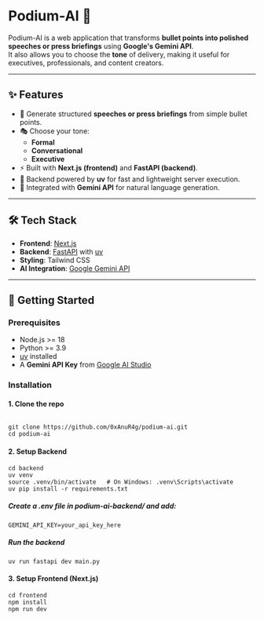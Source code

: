 # Podium-AI 🎤

Podium-AI is a web application that transforms **bullet points into polished speeches or press briefings** using **Google's Gemini API**.  
It also allows you to choose the **tone** of delivery, making it useful for executives, professionals, and content creators.

---

## ✨ Features
- 📝 Generate structured **speeches or press briefings** from simple bullet points.  
- 🎭 Choose your tone:
  - **Formal**
  - **Conversational**
  - **Executive**
- ⚡ Built with **Next.js (frontend)** and **FastAPI (backend)**.  
- 🚄 Backend powered by **uv** for fast and lightweight server execution.  
- 🤖 Integrated with **Gemini API** for natural language generation.  

---

## 🛠 Tech Stack
- **Frontend**: [Next.js](https://nextjs.org/)  
- **Backend**: [FastAPI](https://fastapi.tiangolo.com/) with [uv](https://github.com/astral-sh/uv)  
- **Styling**: Tailwind CSS
- **AI Integration**: [Google Gemini API](https://ai.google.dev/)  

---

## 🚀 Getting Started

### Prerequisites
- Node.js >= 18  
- Python >= 3.9  
- [uv](https://github.com/astral-sh/uv) installed  
- A **Gemini API Key** from [Google AI Studio](https://ai.google.dev/)  

### Installation

#### 1. Clone the repo
```

git clone https://github.com/0xAnuR4g/podium-ai.git
cd podium-ai
```
#### 2. Setup Backend

```
cd backend
uv venv
source .venv/bin/activate   # On Windows: .venv\Scripts\activate
uv pip install -r requirements.txt
```
##### Create a .env file in podium-ai-backend/ and add:

```
GEMINI_API_KEY=your_api_key_here
```
##### Run the backend

```
uv run fastapi dev main.py
```
#### 3. Setup Frontend (Next.js)
```
cd frontend
npm install
npm run dev
```

